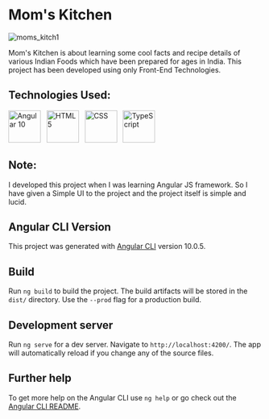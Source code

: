 # Mom's Kitchen

![moms_kitch1](https://user-images.githubusercontent.com/66553883/98467944-320c2a80-21fe-11eb-8fd0-6e651de680c4.png)

Mom's Kitchen is about learning some cool facts and recipe details of various Indian Foods which have been prepared for ages in India. This project has been developed using only Front-End Technologies.

## Technologies Used:

<a href="https://angular.io/" target="_blank"><img title="Angular 10" height="64" width="64" src="https://cdn.svgporn.com/logos/angular-icon.svg" /></a>&nbsp;&nbsp;&nbsp;<a href="https://www.w3schools.com/html/" target="_blank"><img title="HTML 5" height="64" width="64" src="https://cdn.svgporn.com/logos/html-5.svg" /></a>&nbsp;&nbsp;&nbsp;<a href="https://www.w3schools.com/css/" target="_blank"><img title="CSS" height="64" width="64" src="https://cdn.svgporn.com/logos/css-3.svg" /></a>&nbsp;&nbsp;&nbsp;<a href="https://www.typescriptlang.org/" target="_blank"><img title="TypeScript" height="64" width="64" src="https://cdn.svgporn.com/logos/typescript-icon.svg" /></a>&nbsp;&nbsp;&nbsp;

## Note:

I developed this project when I was learning Angular JS framework. So I have given a Simple UI to the project and the project itself is simple and lucid.

## Angular CLI Version

This project was generated with [Angular CLI](https://github.com/angular/angular-cli) version 10.0.5.

## Build 

Run `ng build` to build the project. The build artifacts will be stored in the `dist/` directory. Use the `--prod` flag for a production build.

## Development server

Run `ng serve` for a dev server. Navigate to `http://localhost:4200/`. The app will automatically reload if you change any of the source files.

## Further help

To get more help on the Angular CLI use `ng help` or go check out the [Angular CLI README](https://github.com/angular/angular-cli/blob/master/README.md).
